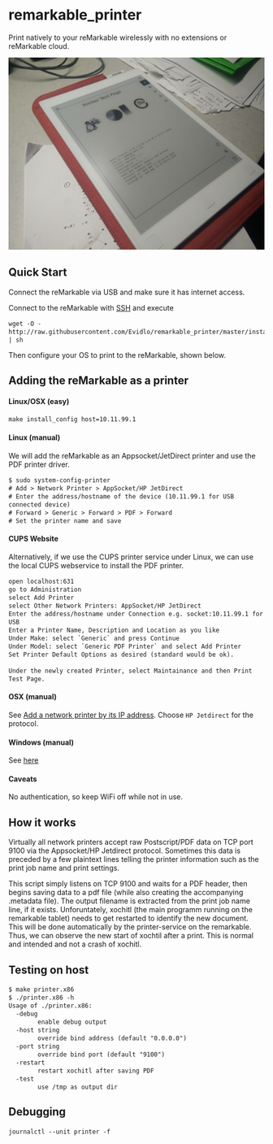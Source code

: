 # remarkable_printer

Print natively to your reMarkable wirelessly with no extensions or reMarkable cloud.

![](img.jpg)

## Quick Start

Connect the reMarkable via USB and make sure it has internet access.

Connect to the reMarkable with [SSH](https://remarkablewiki.com/tech/ssh) and execute

    wget -O - http://raw.githubusercontent.com/Evidlo/remarkable_printer/master/install.sh | sh
    
Then configure your OS to print to the reMarkable, shown below.
    
## Adding the reMarkable as a printer

#### Linux/OSX (easy)

    make install_config host=10.11.99.1

#### Linux (manual)

We will add the reMarkable as an Appsocket/JetDirect printer and use the PDF printer driver.

    $ sudo system-config-printer
    # Add > Network Printer > AppSocket/HP JetDirect
    # Enter the address/hostname of the device (10.11.99.1 for USB connected device)
    # Forward > Generic > Forward > PDF > Forward
    # Set the printer name and save

#### CUPS Website

Alternatively, if we use the CUPS printer service under Linux, we can use the local CUPS webservice to install the PDF printer. 

    open localhost:631
    go to Administration
    select Add Printer
    select Other Network Printers: AppSocket/HP JetDirect
    Enter the address/hostname under Connection e.g. socket:10.11.99.1 for USB
    Enter a Printer Name, Description and Location as you like
    Under Make: select `Generic` and press Continue
    Under Model: select `Generic PDF Printer` and select Add Printer
    Set Printer Default Options as desired (standard would be ok).
    
    Under the newly created Printer, select Maintainance and then Print Test Page.      
    
#### OSX (manual)

See [Add a network printer by its IP address](https://support.apple.com/guide/mac-help/add-a-printer-on-mac-mh14004/mac).  Choose `HP Jetdirect` for the protocol.

#### Windows (manual)

See [here](https://github.com/Evidlo/remarkable_printer/wiki/Windows-Setup)

#### Caveats

No authentication, so keep WiFi off while not in use.

## How it works

Virtually all network printers accept raw Postscript/PDF data on TCP port 9100 via the Appsocket/HP Jetdirect protocol.  Sometimes this data is preceded by a few plaintext lines telling the printer information such as the print job name and print settings.

This script simply listens on TCP 9100 and waits for a PDF header, then begins saving data to a pdf file (while also creating the accompanying .metadata file).  The output filename is extracted from the print job name line, if it exists.
Unforuntately, xochitl (the main programm running on the remarkable tablet) needs to get restarted to identify the new document. This will be done automatically by the printer-service on the remarkable. Thus, we can observe the new start of xochtil after a print. This is normal and intended and not a crash of xochitl.

## Testing on host

    $ make printer.x86
    $ ./printer.x86 -h
    Usage of ./printer.x86:
      -debug
            enable debug output
      -host string
            override bind address (default "0.0.0.0")
      -port string
            override bind port (default "9100")
      -restart
            restart xochitl after saving PDF
      -test
            use /tmp as output dir

## Debugging

    journalctl --unit printer -f
